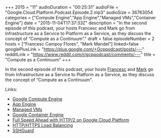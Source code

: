 +++
2015 = "11"
audioDuration = "00:25:31"
audioFile = "Google.Cloud.Platform.Podcast.Episode.2.mp3"
audioSize = 36763054 
categories = ["Compute Engine","App Engine","Managed VMs","Container Engine"]
date = "2015-11-04T17:37:33Z"
description = "In the second episode of this podcast, your hosts Francesc and Mark go from Infrastructure as a Service to Platform as a Service, as they discuss the concept of “Compute as a Continuum”."
draft = false
episodeNumber = 2
hosts = ["Francesc Campoy Flores", "Mark Mandel"]
linked=false
googlePlusLink = "https://plus.google.com/+Gcppodcast/posts/---"
redditLink = "https://www.reddit.com/r/gcppodcast/comments/---"
title = "Compute as a Continuum"
+++

In the second episode of this podcast, your hosts
[Francesc](https://www.google.com/url?q=http://twitter.com/francesc&sa=D&usg=AFQjCNGTnq_Yah7bSqRnZRo2rLhJksI6Yg) and
[Mark](https://www.google.com/url?q=http://twitter.com/neurotic&sa=D&usg=AFQjCNHIubvzt0gBnJKnUzGUVF0mpJDwLA) go
from Infrastructure as a Service to Platform as a Service, as they
discuss the concept of “Compute as a Continuum”.

<!--more-->

Links:

-   [Google Compute
    Engine](https://www.google.com/url?q=https://cloud.google.com/compute/&sa=D&usg=AFQjCNHecbN-w6v5jfl25g7XElcdgqTxzA)
-   [App
    Engine](https://www.google.com/url?q=https://cloud.google.com/appengine/&sa=D&usg=AFQjCNGCbZjb4iWvUmqi4YbH6cIz4NaL0Q)
-   [Managed
    VMs](https://www.google.com/url?q=https://cloud.google.com/appengine/docs/managed-vms/&sa=D&usg=AFQjCNG0rm7hWxnD8BJo2tSvF5Cz9YQPCA)
-   [Google Container
    Engine](https://www.google.com/url?q=https://cloud.google.com/container-engine/&sa=D&usg=AFQjCNEfQJ1bzlSltZP9LrtDB-bsHbut1Q)
-   [Full Speed Ahead with HTTP/2 on Google Cloud
    Platform](https://www.google.com/url?q=http://googlecloudplatform.blogspot.com/2015/10/Full-Speed-Ahead-with-HTTP2-on-Google-Cloud-Platform.html&sa=D&usg=AFQjCNHERhO0PtV-FawTcDv3_OVlN8KV3A)
-   [HTTP/HTTPS Load
    Balancing](https://www.google.com/url?q=https://cloud.google.com/compute/docs/load-balancing/http/&sa=D&usg=AFQjCNFjuM93mGhO7YH4AcWZUhsBKNyAWg)
-   [SSHGuard](https://www.google.com/url?q=http://www.sshguard.net/&sa=D&usg=AFQjCNFXEM0QLzz34vIqugzwzmZ7UUoKpw)
